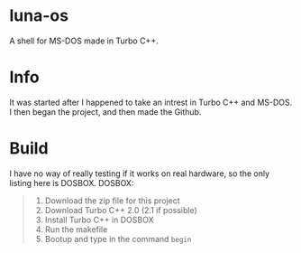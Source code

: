 # luna-os
A shell for MS-DOS made in Turbo C++.

# Info
It was started after I happened to take an intrest in Turbo C++ and MS-DOS. I then began the project, and then made the Github.

# Build
I have no way of really testing if it works on real hardware, so the only listing here is DOSBOX.
DOSBOX:
> 1. Download the zip file for this project
> 2. Download Turbo C++ 2.0 (2.1 if possible)
> 3. Install Turbo C++ in DOSBOX
> 4. Run the makefile
> 5. Bootup and type in the command `begin`
